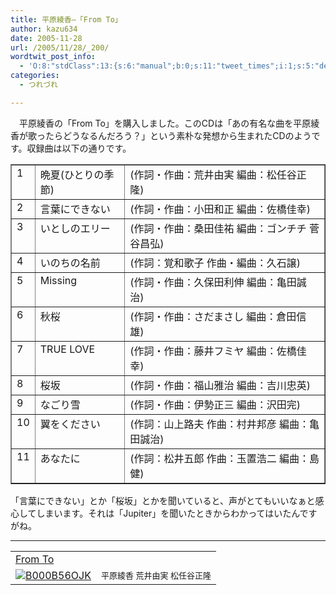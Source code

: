 ```yaml
---
title: 平原綾香–「From To」
author: kazu634
date: 2005-11-28
url: /2005/11/28/_200/
wordtwit_post_info:
  - 'O:8:"stdClass":13:{s:6:"manual";b:0;s:11:"tweet_times";i:1;s:5:"delay";i:0;s:7:"enabled";i:1;s:10:"separation";s:2:"60";s:7:"version";s:3:"3.7";s:14:"tweet_template";b:0;s:6:"status";i:2;s:6:"result";a:0:{}s:13:"tweet_counter";i:2;s:13:"tweet_log_ids";a:1:{i:0;i:2207;}s:9:"hash_tags";a:0:{}s:8:"accounts";a:1:{i:0;s:7:"kazu634";}}'
categories:
  - つれづれ

---
```

<div class="section">
<p>
    　平原綾香の「From To」を購入しました。このCDは「あの有名な曲を平原綾香が歌ったらどうなるんだろう？」という素朴な発想から生まれたCDのようです。収録曲は以下の通りです。
</p>
  
<p>
<center>
</center>
</p>
  
<table cellspacing="0" cellpadding="2" border="1">
<tr valign="top">
<td>
        1
</td>
      
<td>
        晩夏(ひとりの季節)
</td>
      
<td>
        (作詞・作曲：荒井由実 編曲：松任谷正隆)
</td>
</tr>
    
<tr valign="top">
<td>
        2
</td>
      
<td>
        言葉にできない
</td>
      
<td>
        (作詞・作曲：小田和正 編曲：佐橋佳幸)
</td>
</tr>
    
<tr valign="top">
<td>
        3
</td>
      
<td>
        いとしのエリー
</td>
      
<td>
        (作詞・作曲：桑田佳祐 編曲：ゴンチチ 菅谷昌弘)
</td>
</tr>
    
<tr valign="top">
<td>
        4
</td>
      
<td>
        いのちの名前
</td>
      
<td>
        (作詞：覚和歌子 作曲・編曲：久石譲)
</td>
</tr>
    
<tr valign="top">
<td>
        5
</td>
      
<td>
        Missing
</td>
      
<td>
        (作詞・作曲：久保田利伸 編曲：亀田誠治)
</td>
</tr>
    
<tr valign="top">
<td>
        6
</td>
      
<td>
        秋桜
</td>
      
<td>
        (作詞・作曲：さだまさし 編曲：倉田信雄)
</td>
</tr>
    
<tr valign="top">
<td>
        7
</td>
      
<td>
        TRUE LOVE
</td>
      
<td>
        (作詞・作曲：藤井フミヤ 編曲：佐橋佳幸)
</td>
</tr>
    
<tr valign="top">
<td>
        8
</td>
      
<td>
        桜坂
</td>
      
<td>
        (作詞・作曲：福山雅治 編曲：吉川忠英)
</td>
</tr>
    
<tr valign="top">
<td>
        9
</td>
      
<td>
        なごり雪
</td>
      
<td>
        (作詞・作曲：伊勢正三 編曲：沢田完)
</td>
</tr>
    
<tr valign="top">
<td>
        10
</td>
      
<td>
        翼をください
</td>
      
<td>
        (作詞：山上路夫 作曲：村井邦彦 編曲：亀田誠治)
</td>
</tr>
    
<tr valign="top">
<td>
        11
</td>
      
<td>
        あなたに
</td>
      
<td>
        (作詞：松井五郎 作曲：玉置浩二 編曲：島健)
</td>
</tr>
</table></p> 
  
<p>
    「言葉にできない」とか「桜坂」とかを聞いていると、声がとてもいいなぁと感心してしまいます。それは「Jupiter」を聞いたときからわかってはいたんですがね。
</p>
  
<hr />
  
<p>
<table cellpadding="5" border="0">
<tr>
<td colspan="2">
<a href="https://www.amazon.co.jp/exec/obidos/ASIN/B000B56OJK/goodpic-22/ref=nosim/" onclick="__gaTracker('send', 'event', 'outbound-article', 'https://www.amazon.co.jp/exec/obidos/ASIN/B000B56OJK/goodpic-22/ref=nosim/', 'From To');" target="_blank">From To</a>
</td>
</tr>
      
<tr>
<td valign="top">
<a href="https://www.amazon.co.jp/exec/obidos/ASIN/B000B56OJK/goodpic-22/ref=nosim/" onclick="__gaTracker('send', 'event', 'outbound-article', 'https://www.amazon.co.jp/exec/obidos/ASIN/B000B56OJK/goodpic-22/ref=nosim/', '');" target="_blank"><img alt="B000B56OJK" src="http://images.amazon.com/images/P/B000B56OJK.01._SCMZZZZZZZ_.jpg" border="0" /></a>
</td>
        
<td valign="top">
<font size="-1">平原綾香 荒井由実 松任谷正隆</font>
</td>
</tr>
</table></div>
